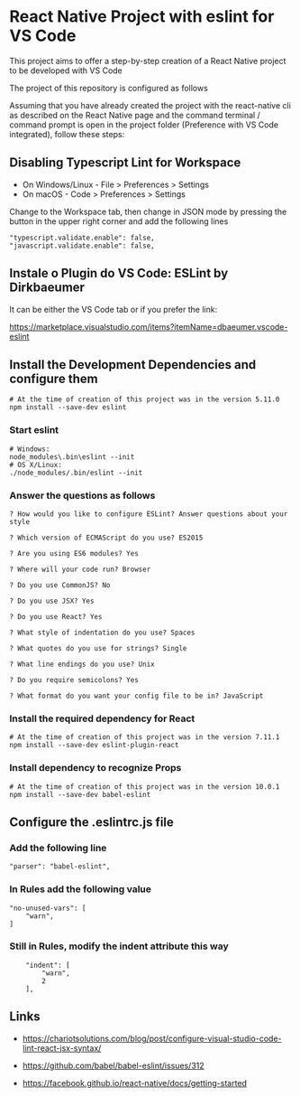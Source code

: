 # React Native Project with eslint for VS Code

This project aims to offer a step-by-step creation of a React Native project to be developed with VS Code

The project of this repository is configured as follows

Assuming that you have already created the project with the react-native cli as described on the React Native page and the command terminal / command prompt is open in the project folder (Preference with VS Code integrated), follow these steps:

## Disabling Typescript Lint for Workspace

* On Windows/Linux - File > Preferences > Settings
* On macOS - Code > Preferences > Settings

Change to the Workspace tab, then change in JSON mode by pressing the button in the upper right corner and add the following lines

    "typescript.validate.enable": false,
    "javascript.validate.enable": false,

## Instale o Plugin do VS Code: ESLint by Dirkbaeumer

It can be either the VS Code tab or if you prefer the link:

https://marketplace.visualstudio.com/items?itemName=dbaeumer.vscode-eslint

## Install the Development Dependencies and configure them

    # At the time of creation of this project was in the version 5.11.0
    npm install --save-dev eslint

### Start eslint

    # Windows:
    node_modules\.bin\eslint --init
    # OS X/Linux:
    ./node_modules/.bin/eslint --init

### Answer the questions as follows

    ? How would you like to configure ESLint? Answer questions about your style

    ? Which version of ECMAScript do you use? ES2015

    ? Are you using ES6 modules? Yes

    ? Where will your code run? Browser

    ? Do you use CommonJS? No

    ? Do you use JSX? Yes

    ? Do you use React? Yes

    ? What style of indentation do you use? Spaces

    ? What quotes do you use for strings? Single

    ? What line endings do you use? Unix

    ? Do you require semicolons? Yes

    ? What format do you want your config file to be in? JavaScript

### Install the required dependency for React

    # At the time of creation of this project was in the version 7.11.1
    npm install --save-dev eslint-plugin-react

### Install dependency to recognize Props

    # At the time of creation of this project was in the version 10.0.1
    npm install --save-dev babel-eslint

## Configure the .eslintrc.js file

### Add the following line

    "parser": "babel-eslint",

### In Rules add the following value
    "no-unused-vars": [
        "warn",
    ]

### Still in Rules, modify the indent attribute this way
        "indent": [
            "warn",
            2
        ],


## Links
 - https://chariotsolutions.com/blog/post/configure-visual-studio-code-lint-react-jsx-syntax/

 - https://github.com/babel/babel-eslint/issues/312

 - https://facebook.github.io/react-native/docs/getting-started